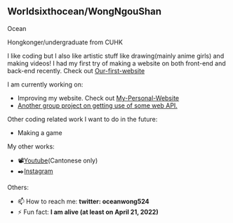 ## Worldsixthocean/WongNgouShan
Ocean

Hongkonger/undergraduate from CUHK

I like coding but I also like artistic stuff like drawing(mainly anime girls) and making videos!
I had my first try of making a website on both front-end and back-end recently. Check out [Our-first-website](https://github.com/WongNgouShan/Our-1st-website)

I am currently working on: 
- Improving my website. Check out [My-Personal-Website](https://github.com/WongNgouShan/My-Personal-Website)
- [Another group project on getting use of some web API.](https://github.com/achan211/CSCI2720/tree/main)

Other coding related work I want to do in the future:
- Making a game

My other works:
- 📽[Youtube](https://www.youtube.com/channel/UCXXLVTuer2gPcbgVUtB4RWA)(Cantonese only)
- ✒️[Instagram](https://www.instagram.com/worldsixthocean/)

Others:
- 📫 How to reach me: **twitter: oceanwong524**
- ⚡ Fun fact: **I am alive (at least on April 21, 2022)**
